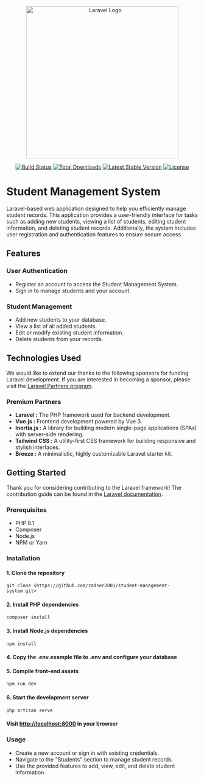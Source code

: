 <p align="center"><a href="https://laravel.com" target="_blank"><img src="https://raw.githubusercontent.com/laravel/art/master/logo-lockup/5%20SVG/2%20CMYK/1%20Full%20Color/laravel-logolockup-cmyk-red.svg" width="400" alt="Laravel Logo"></a></p>

<p align="center">
<a href="https://github.com/laravel/framework/actions"><img src="https://github.com/laravel/framework/workflows/tests/badge.svg" alt="Build Status"></a>
<a href="https://packagist.org/packages/laravel/framework"><img src="https://img.shields.io/packagist/dt/laravel/framework" alt="Total Downloads"></a>
<a href="https://packagist.org/packages/laravel/framework"><img src="https://img.shields.io/packagist/v/laravel/framework" alt="Latest Stable Version"></a>
<a href="https://packagist.org/packages/laravel/framework"><img src="https://img.shields.io/packagist/l/laravel/framework" alt="License"></a>
</p>

# Student Management System

Laravel-based web application designed to help you efficiently manage student records. This application provides a user-friendly interface for tasks such as adding new students, viewing a list of students, editing student information, and deleting student records. Additionally, the system includes user registration and authentication features to ensure secure access.

## Features

### User Authentication

- Register an account to access the Student Management System.
- Sign in to manage students and your account.

### Student Management

- Add new students to your database.
- View a list of all added students.
- Edit or modify existing student information.
- Delete students from your records.

## Technologies Used

We would like to extend our thanks to the following sponsors for funding Laravel development. If you are interested in becoming a sponsor, please visit the [Laravel Partners program](https://partners.laravel.com).

### Premium Partners

- **Laravel :** The PHP framework used for backend development.
- **Vue.js :** Frontend development powered by Vue 3.
- **Inertia.js :** A library for building modern single-page applications (SPAs) with server-side rendering.
- **Tailwind CSS :** A utility-first CSS framework for building responsive and stylish interfaces.
- **Breeze :** A minimalistic, highly customizable Laravel starter kit.


## Getting Started

Thank you for considering contributing to the Laravel framework! The contribution guide can be found in the [Laravel documentation](https://laravel.com/docs/contributions).

### Prerequisites

- PHP 8.1
- Composer
- Node.js
- NPM or Yarn

### Installation

#### 1. Clone the repository

`git clone <https://github.com/radser2001/student-management-system.git>`

#### 2. Install PHP dependencies

`composer install`

#### 3. Install Node.js dependencies

`npm install`

#### 4. Copy the .env.example file to .env and configure your database

#### 5. Compile front-end assets

`npm run dev`

#### 6. Start the development server

`php artisan serve`

#### Visit <http://localhost:8000> in your browser

### Usage

- Create a new account or sign in with existing credentials.
- Navigate to the "Students" section to manage student records.
- Use the provided features to add, view, edit, and delete student information.

